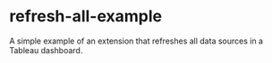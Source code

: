 # refresh-all-example
A simple example of an extension that refreshes all data sources in a Tableau dashboard.
